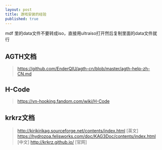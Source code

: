 ```yaml
---
layout: post
title: 游戏安装的经验
published: true
---
```


mdf 里的data文件不要转成iso，直接用ultraiso打开然后复制里面的data文件就行

## AGTH文档
> https://github.com/EnderQIU/agth-cn/blob/master/agth-help-zh-CN.md

## H-Code
> https://vn-hooking.fandom.com/wiki/H-Code

## krkrz文档
> http://kirikirikag.sourceforge.net/contents/index.html  [英文]
> https://hydrozoa.felisworks.com/doc/KAG3Doc/contents/index.html  [中文]
> http://krkrz.github.io/  [官网]

